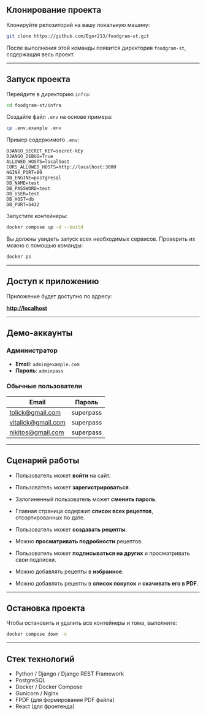 ## Клонирование проекта

Клонируйте репозиторий на вашу локальную машину:

```sh
git clone https://github.com/Egor213/foodgram-st.git
````

После выполнения этой команды появится директория `foodgram-st`, содержащая весь проект.

---

## Запуск проекта

Перейдите в директорию `infra`:

```sh
cd foodgram-st/infra
```

Создайте файл `.env` на основе примера:

```sh
cp .env.example .env
```

Пример содержимого `.env`:

```env
DJANGO_SECRET_KEY=secret-kEy
DJANGO_DEBUG=True
ALLOWED_HOSTS=localhost
CORS_ALLOWED_HOSTS=http://localhost:3000
NGINX_PORT=80
DB_ENGINE=postgresql
DB_NAME=test
DB_PASSWORD=test
DB_USER=test
DB_HOST=db
DB_PORT=5432
```

Запустите контейнеры:

```sh
docker compose up -d --build
```

Вы должны увидеть запуск всех необходимых сервисов. Проверить их можно с помощью команды:

```sh
docker ps
```



---

## Доступ к приложению

Приложение будет доступно по адресу:

**[http://localhost](http://localhost)**

---

## Демо-аккаунты

### Администратор

* **Email**: `admin@example.com`
* **Пароль**: `adminpass`

### Обычные пользователи

| Email                                           | Пароль    |
| ----------------------------------------------- | --------- |
| [tolick@gmail.com](mailto:tolick@gmail.com)     | superpass |
| [vitalick@gmail.com](mailto:vitalick@gmail.com) | superpass |
| [nikitos@gmail.com](mailto:nikitos@gmail.com)   | superpass |

---

##  Сценарий работы


* Пользователь может **войти** на сайт.
* Пользователь может **зарегистрироваться**.
* Залогиненный пользователь может **сменить пароль**.


* Главная страница содержит **список всех рецептов**, отсортированных по дате.
* Пользователь может **создавать рецепты**.
* Можно **просматривать подробности** рецептов.
* Пользователь может **подписываться на других** и просматривать свои подписки.


* Можно добавлять рецепты в **избранное**.
* Можно добавлять рецепты в **список покупок** и **скачивать его в PDF**.


---

##  Остановка проекта

Чтобы остановить и удалить все контейнеры и тома, выполните:

```sh
docker compose down -v
```

---

## Стек технологий

* Python / Django / Django REST Framework
* PostgreSQL
* Docker / Docker Compose
* Gunicorn / Nginx
* FPDF (для формирования PDF файла)
* React (для фронтенда)
